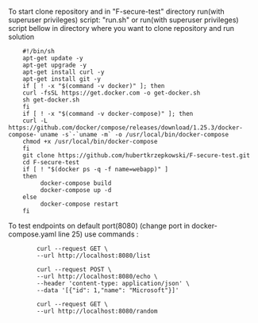 To start 
       clone repository and in "F-secure-test" directory  run(with superuser privileges) script: "run.sh" 
    or 
	   run(with superuser privileges) script bellow in directory where you want to clone repository and run solution
	   
	    #!/bin/sh
		apt-get update -y
		apt-get upgrade -y 
		apt-get install curl -y
		apt-get install git -y
		if [ ! -x "$(command -v docker)" ]; then
		curl -fsSL https://get.docker.com -o get-docker.sh
		sh get-docker.sh
		fi
		if [ ! -x "$(command -v docker-compose)" ]; then
		curl -L https://github.com/docker/compose/releases/download/1.25.3/docker-compose-`uname -s`-`uname -m` -o /usr/local/bin/docker-compose
		chmod +x /usr/local/bin/docker-compose
		fi
		git clone https://github.com/hubertkrzepkowski/F-secure-test.git
		cd F-secure-test
		if [ ! "$(docker ps -q -f name=webapp)" ]
		then
			 docker-compose build
			 docker-compose up -d
		else
			 docker-compose restart  
		fi 

       

To test endpoints on default port(8080) (change port in docker-compose.yaml line 25)
        use commands :
        
            curl --request GET \
            --url http://localhost:8080/list 
            
            curl --request POST \
            --url http://localhost:8080/echo \
            --header 'content-type: application/json' \
            --data '[{"id": 1,"name": "Microsoft"}]'
           
            curl --request GET \
            --url http://localhost:8080/random 
     
